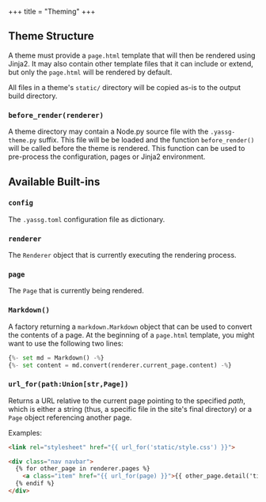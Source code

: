 +++
title = "Theming"
+++

## Theme Structure

A theme must provide a `page.html` template that will then be rendered using
Jinja2. It may also contain other template files that it can include or extend,
but only the `page.html` will be rendered by default.

All files in a theme's `static/` directory will be copied as-is to the output
build directory.

### `before_render(renderer)`

A theme directory may  contain a Node.py source file with the `.yassg-theme.py`
suffix. This file will be be loaded and the function `before_render()` will be
called before the theme is rendered. This function can be used to
pre-process the configuration, pages or Jinja2 environment.

## Available Built-ins

### `config`

The `.yassg.toml` configuration file as dictionary.

### `renderer`

The `Renderer` object that is currently executing the rendering process.

### `page`

The `Page` that is currently being rendered.

### `Markdown()`

A factory returning a `markdown.Markdown` object that can be used to convert
the contents of a page. At the beginning of a `page.html` template, you
might want to use the following two lines:

```python
{%- set md = Markdown() -%}
{%- set content = md.convert(renderer.current_page.content) -%}
```

### `url_for(path:Union[str,Page])`

Returns a URL relative to the current page pointing to the specified *path*,
which is either a string (thus, a specific file in the site's final directory)
or a `Page` object referencing another page.

Examples:

```html
<link rel="stylesheet" href="{{ url_for('static/style.css') }}">

<div class="nav navbar">
  {% for other_page in renderer.pages %}
    <a class="item" href="{{ url_for(page) }}">{{ other_page.detail('title', page.name) }}</a>
  {% endif %}
</div>
```
